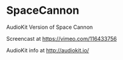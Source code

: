 # SpaceCannon

AudioKit Version of Space Cannon

Screencast at https://vimeo.com/116433756

AudioKit info at http://audiokit.io/
